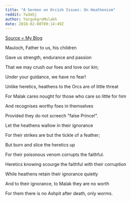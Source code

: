```yaml
---
title: "A Sermon on Orcish Issues: On Heathenism"
reddit: 7w3m5j
author: YargukgroMulakh
date: 2018-02-08T09:14:49Z
---
```


[Source = My Blog](http://the-golzarga-ornim.blogspot.co.uk/2018/02/a-sermon-on-orcish-issues-on-heathenism.html)

Mauloch, Father to us, his children

Gave us strength, endurance and passion

That we may crush our foes and love our kin;

Under your guidance, we have no fear!

Unlike heretics, heathens to the Orcs are of little threat

For Malak cares nought for those who care so little for him

And recognises worthy foes in themselves

Provided they do not screech "false Prince!".

Let the heathens wallow in their ignorance

For their strikes are but the tickle of a feather;

But burn and slice the heretics up

For their poisonous venom corrupts the faithful.

Heretics knowing scourge the faithful with their corruption

While heathens retain their ignorance quietly

And to their ignorance, to Malak they are no worth

For them there is no Ashpit after death, only worms.


